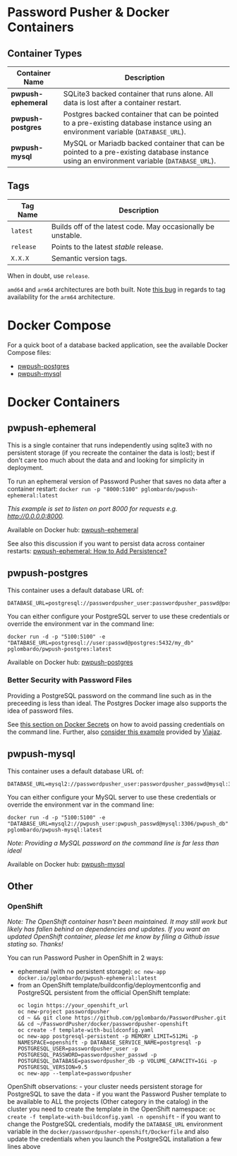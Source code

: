 # Password Pusher & Docker Containers

## Container Types

| Container Name | Description|
|-|-|
| **pwpush-ephemeral** | SQLite3 backed container that runs alone.  All data is lost after a container restart.|
| **pwpush-postgres** | Postgres backed container that can be pointed to a pre-existing database instance using an environment variable (`DATABASE_URL`).|
| **pwpush-mysql** | MySQL or Mariadb backed container that can be pointed to a pre-existing database instance using an environment variable (`DATABASE_URL`).|

## Tags

| Tag Name | Description |
|-|-|
| `latest` | Builds off of the latest code.  May occasionally be unstable. |
| `release` | Points to the latest _stable_ release. |
| `X.X.X` | Semantic version tags. |

When in doubt, use `release`.

`amd64` and `arm64` architectures are both built.  Note [this bug](https://github.com/pglombardo/PasswordPusher/issues/268) in regards to tag availability for the `arm64` architecture.

# Docker Compose

For a quick boot of a database backed application, see the available Docker Compose files:

* [pwpush-postgres](https://github.com/pglombardo/PasswordPusher/blob/master/containers/docker/pwpush-postgres/docker-compose.yml)
* [pwpush-mysql](https://github.com/pglombardo/PasswordPusher/blob/master/containers/docker/pwpush-mysql/docker-compose.yml)

# Docker Containers

## pwpush-ephemeral

This is a single container that runs independently using sqlite3 with no persistent storage (if you recreate the container the data is lost); best if don't care too much about the data and and looking for simplicity in deployment.

To run an ephemeral version of Password Pusher that saves no data after a container restart:
`docker run -p "8000:5100" pglombardo/pwpush-ephemeral:latest`

_This example is set to listen on port 8000 for requests e.g. http://0.0.0.0:8000._

Available on Docker hub: [pwpush-ephemeral](https://hub.docker.com/repository/docker/pglombardo/pwpush-ephemeral)

See also this discussion if you want to persist data across container restarts: [pwpush-ephemeral: How to Add Persistence?](https://github.com/pglombardo/PasswordPusher/discussions/448)

## pwpush-postgres

This container uses a default database URL of:

    DATABASE_URL=postgresql://passwordpusher_user:passwordpusher_passwd@postgres:5432/passwordpusher_db

You can either configure your PostgreSQL server to use these credentials or override the environment var in the command line:

    docker run -d -p "5100:5100" -e "DATABASE_URL=postgresql://user:passwd@postgres:5432/my_db" pglombardo/pwpush-postgres:latest

Available on Docker hub: [pwpush-postgres](https://hub.docker.com/repository/docker/pglombardo/pwpush-postgres)

### Better Security with Password Files

Providing a PostgreSQL password on the command line such as in the preceeding is less than ideal.  The Postgres Docker image also supports the idea of password files.

See [this section on Docker Secrets](https://github.com/docker-library/docs/blob/master/postgres/README.md#docker-secrets) on how to avoid passing credentials on the command line.  Further, also [consider this example](https://github.com/pglombardo/PasswordPusher/issues/412) provided by [Viajaz](https://github.com/Viajaz).


## pwpush-mysql

This container uses a default database URL of:

    DATABASE_URL=mysql2://passwordpusher_user:passwordpusher_passwd@mysql:3306/passwordpusher_db

You can either configure your MySQL server to use these credentials or override the environment var in the command line:

    docker run -d -p "5100:5100" -e "DATABASE_URL=mysql2://pwpush_user:pwpush_passwd@mysql:3306/pwpush_db" pglombardo/pwpush-mysql:latest

_Note: Providing a MySQL password on the command line is far less than ideal_

Available on Docker hub: [pwpush-mysql](https://hub.docker.com/repository/docker/pglombardo/pwpush-mysql)

## Other

### OpenShift

_Note: The OpenShift container hasn't been maintained.  It may still work but likely has fallen behind on dependencies and updates.  If you want an updated OpenShift container, please let me know by filing a Github issue stating so.  Thanks!_

You can run Password Pusher in OpenShift in 2 ways:
  - ephemeral (with no persistent storage): `oc new-app docker.io/pglombardo/pwpush-ephemeral:latest`
  - from an OpenShift template/buildconfig/deploymentconfig and PostgreSQL persistent from the official OpenShift template:
    ```
    oc login https://your_openshift_url
    oc new-project passwordpusher
    cd ~ && git clone https://github.com/pglombardo/PasswordPusher.git && cd ~/PasswordPusher/docker/passwordpusher-openshift
    oc create -f template-with-buildconfig.yaml
    oc new-app postgresql-persistent -p MEMORY_LIMIT=512Mi -p NAMESPACE=openshift -p DATABASE_SERVICE_NAME=postgresql -p POSTGRESQL_USER=passwordpusher_user -p POSTGRESQL_PASSWORD=passwordpusher_passwd -p POSTGRESQL_DATABASE=passwordpusher_db -p VOLUME_CAPACITY=1Gi -p POSTGRESQL_VERSION=9.5
    oc new-app --template=passwordpusher
    ```
OpenShift observations:
    - your cluster needs persistent storage for PostgreSQL to save the data
    - if you want the Password Pusher template to be available to ALL the projects (Other category in the catalog) in the cluster you need to create the template in the OpenShift namespace: `oc create -f template-with-buildconfig.yaml -n openshift`
    - if you want to change the PostgreSQL credentials, modify the `DATABASE_URL` environment variable in the `docker/passwordpusher-openshift/Dockerfile` and also update the credentials when you launch the PostgreSQL installation a few lines above
